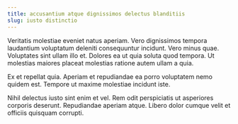 ```yaml
---
title: accusantium atque dignissimos delectus blanditiis
slug: iusto distinctio
---
```


Veritatis molestiae eveniet natus aperiam. Vero dignissimos tempora laudantium voluptatum deleniti consequuntur incidunt. Vero minus quae. Voluptates sint ullam illo et. Dolores ea ut quia soluta quod tempora. Ut molestias maiores placeat molestias ratione autem ullam a quia.

Ex et repellat quia. Aperiam et repudiandae ea porro voluptatem nemo quidem est. Tempore ut maxime molestiae incidunt iste.

Nihil delectus iusto sint enim et vel. Rem odit perspiciatis ut asperiores corporis deserunt. Repudiandae aperiam atque. Libero dolor cumque velit et officiis quisquam corrupti.

